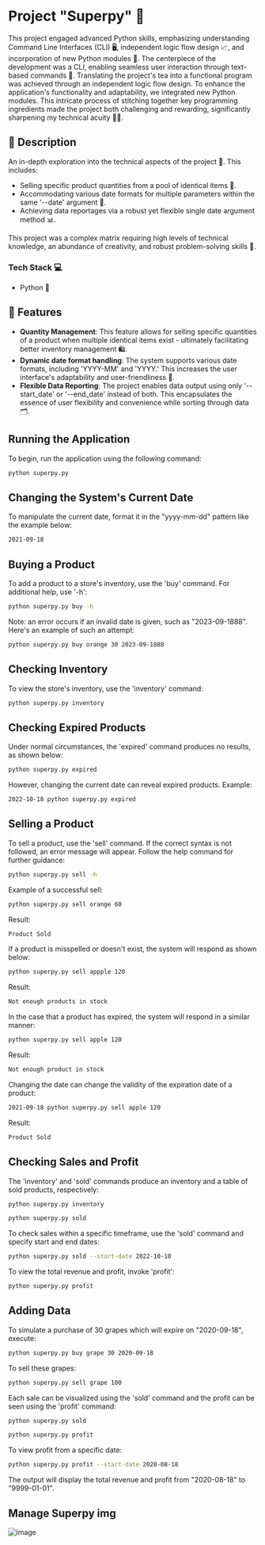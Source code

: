 # Project "Superpy" 🚀 

This project engaged advanced Python skills, emphasizing understanding Command Line Interfaces (CLI) 🖥️, independent logic flow design 📈, and incorporation of new Python modules 🐍. The centerpiece of the development was a CLI, enabling seamless user interaction through text-based commands 📜. Translating the project's tea into a functional program was achieved through an independent logic flow design. To enhance the application's functionality and adaptability, we integrated new Python modules. This intricate process of stitching together key programming ingredients made the project both challenging and rewarding, significantly sharpening my technical acuity 🔧💡.

## 📝 Description

An in-depth exploration into the technical aspects of the project 🧭. This includes: 

- Selling specific product quantities from a pool of identical items 🛒.
- Accommodating various date formats for multiple parameters within the same '--date' argument 📅.
- Achieving data reportages via a robust yet flexible single date argument method 📊.

This project was a complex matrix requiring high levels of technical knowledge, an abundance of creativity, and robust problem-solving skills 🎯. 

### Tech Stack 💻 

- Python 🐍

## 🌟 Features

- **Quantity Management**: This feature allows for selling specific quantities of a product when multiple identical items exist - ultimately facilitating better inventory management 🛍️.
- **Dynamic date format handling**: The system supports various date formats, including 'YYYY-MM' and 'YYYY.' This increases the user interface's adaptability and user-friendliness 📆.
- **Flexible Data Reporting**: The project enables data output using only '--start_date' or '--end_date' instead of both. This encapsulates the essence of user flexibility and convenience while sorting through data 🗂️.
 

## **Running the Application**
To begin, run the application using the following command:
```bash
python superpy.py 
```

## **Changing the System's Current Date**
To manipulate the current date, format it in the "yyyy-mm-dd" pattern like the example below:

```bash
2021-09-18
```

## **Buying a Product**
To add a product to a store's inventory, use the 'buy' command. For additional help, use '-h':

```bash
python superpy.py buy -h
```

Note: an error occurs if an invalid date is given, such as "2023-09-1888". Here's an example of such an attempt:

```bash
python superpy.py buy orange 30 2023-09-1888
```

## **Checking Inventory**
To view the store's inventory, use the 'inventory' command:

```bash
python superpy.py inventory
```

## **Checking Expired Products**
Under normal circumstances, the 'expired' command produces no results, as shown below:

```bash
python superpy.py expired
```

However, changing the current date can reveal expired products. Example:

```bash
2022-10-18 python superpy.py expired
```

## **Selling a Product**
To sell a product, use the 'sell' command. If the correct syntax is not followed, an error message will appear. Follow the help command for further guidance:

```bash
python superpy.py sell -h
```

Example of a successful sell:

```bash
python superpy.py sell orange 60
```

Result:

```bash
Product Sold
```

If a product is misspelled or doesn't exist, the system will respond as shown below:

```bash
python superpy.py sell appple 120
```
Result:
```bash
Not enough products in stock
```

In the case that a product has expired, the system will respond in a similar manner:

```bash
python superpy.py sell apple 120
```
Result:
```bash
Not enough product in stock
```

Changing the date can change the validity of the expiration date of a product:

```bash
2021-09-18 python superpy.py sell apple 120
```
Result:
```bash
Product Sold
```

## **Checking Sales and Profit**

The 'inventory' and 'sold' commands produce an inventory and a table of sold products, respectively:

```bash
python superpy.py inventory
```

```bash
python superpy.py sold
```

To check sales within a specific timeframe, use the 'sold' command and specify start and end dates:

```bash
python superpy.py sold --start-date 2022-10-10
```

To view the total revenue and profit, invoke 'profit':

```bash
python superpy.py profit
```

## **Adding Data**

To simulate a purchase of 30 grapes which will expire on "2020-09-18", execute:

```bash
python superpy.py buy grape 30 2020-09-18
```

To sell these grapes:

```bash
python superpy.py sell grape 100
```

Each sale can be visualized using the 'sold' command and the profit can be seen using the 'profit' command:

```bash
python superpy.py sold
```

```bash
python superpy.py profit
```

To view profit from a specific date:

```bash
python superpy.py profit --start-date 2020-08-18
```

The output will display the total revenue and profit from "2020-08-18" to "9999-01-01".

## **Manage Superpy img**
![image](https://github.com/sndr157/Superpy11/assets/127830026/94301e05-a0ea-4c47-8fca-d19a617c4663)


